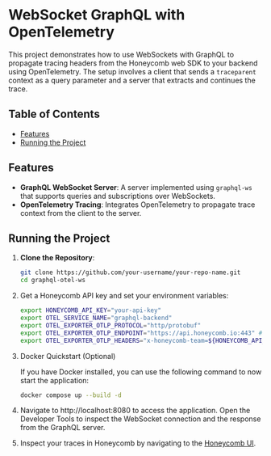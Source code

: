 # WebSocket GraphQL with OpenTelemetry

This project demonstrates how to use WebSockets with GraphQL to propagate tracing headers from the Honeycomb web SDK to your backend using OpenTelemetry. The setup involves a client that sends a `traceparent` context as a query parameter and a server that extracts and continues the trace.

## Table of Contents

- [Features](#features)
- [Running the Project](#running-the-project)

## Features

- **GraphQL WebSocket Server**: A server implemented using `graphql-ws` that supports queries and subscriptions over WebSockets.
- **OpenTelemetry Tracing**: Integrates OpenTelemetry to propagate trace context from the client to the server.

## Running the Project

1. **Clone the Repository**:

   ```bash
   git clone https://github.com/your-username/your-repo-name.git
   cd graphql-otel-ws
   ```

2. Get a Honeycomb API key and set your environment variables:

   ```bash
   export HONEYCOMB_API_KEY="your-api-key"
   export OTEL_SERVICE_NAME="graphql-backend"
   export OTEL_EXPORTER_OTLP_PROTOCOL="http/protobuf"
   export OTEL_EXPORTER_OTLP_ENDPOINT="https://api.honeycomb.io:443" # US instance
   export OTEL_EXPORTER_OTLP_HEADERS="x-honeycomb-team=${HONEYCOMB_API_KEY}"
   ```

3. Docker Quickstart (Optional)

   If you have Docker installed, you can use the following command to now start the application:

   ```bash
   docker compose up --build -d
   ```

4. Navigate to http://localhost:8080 to access the application. Open the Developer Tools to inspect the WebSocket connection and the response from the GraphQL server.

5. Inspect your traces in Honeycomb by navigating to the [Honeycomb UI](https://ui.honeycomb.io/).

